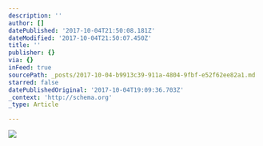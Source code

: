 ```yaml
---
description: ''
author: []
datePublished: '2017-10-04T21:50:08.181Z'
dateModified: '2017-10-04T21:50:07.450Z'
title: ''
publisher: {}
via: {}
inFeed: true
sourcePath: _posts/2017-10-04-b9913c39-911a-4804-9fbf-e52f62ee82a1.md
starred: false
datePublishedOriginal: '2017-10-04T19:09:36.703Z'
_context: 'http://schema.org'
_type: Article

---
```

![](https://the-grid-user-content.s3-us-west-2.amazonaws.com/0510c782-81b0-4c8b-a459-d8ee11ed7207.jpg)